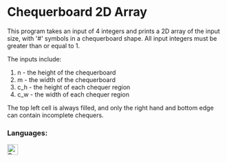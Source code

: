 # Chequerboard 2D Array
This program takes an input of 4 integers and prints a 2D array of the input size, with '#' symbols in a chequerboard shape.
All input integers must be greater than or equal to 1.

The inputs include:
1. n - the height of the chequerboard
2. m - the width of the chequerboard
3. c_h - the height of each chequer region
4. c_w - the width of each chequer region

The top left cell is always filled, and only the right hand and bottom edge can contain incomplete chequers.

### Languages:
<a href="#"><img align="left" alt="Python" height="25px" src="https://img.shields.io/badge/Python-14354C?style=for-the-badge&logo=python&logoColor=white" /></a>
